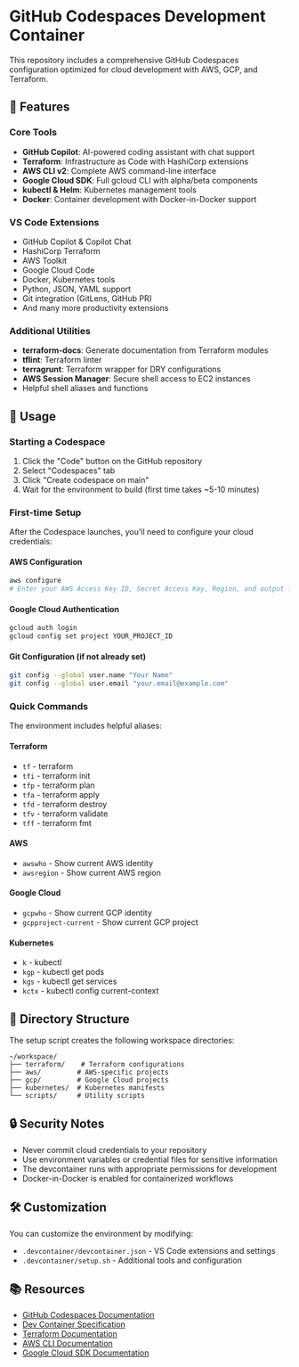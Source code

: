 # GitHub Codespaces Development Container

This repository includes a comprehensive GitHub Codespaces configuration optimized for cloud development with AWS, GCP, and Terraform.

## 🚀 Features

### Core Tools
- **GitHub Copilot**: AI-powered coding assistant with chat support
- **Terraform**: Infrastructure as Code with HashiCorp extensions
- **AWS CLI v2**: Complete AWS command-line interface
- **Google Cloud SDK**: Full gcloud CLI with alpha/beta components
- **kubectl & Helm**: Kubernetes management tools
- **Docker**: Container development with Docker-in-Docker support

### VS Code Extensions
- GitHub Copilot & Copilot Chat
- HashiCorp Terraform
- AWS Toolkit
- Google Cloud Code
- Docker, Kubernetes tools
- Python, JSON, YAML support
- Git integration (GitLens, GitHub PR)
- And many more productivity extensions

### Additional Utilities
- **terraform-docs**: Generate documentation from Terraform modules
- **tflint**: Terraform linter
- **terragrunt**: Terraform wrapper for DRY configurations
- **AWS Session Manager**: Secure shell access to EC2 instances
- Helpful shell aliases and functions

## 🔧 Usage

### Starting a Codespace
1. Click the "Code" button on the GitHub repository
2. Select "Codespaces" tab
3. Click "Create codespace on main"
4. Wait for the environment to build (first time takes ~5-10 minutes)

### First-time Setup
After the Codespace launches, you'll need to configure your cloud credentials:

#### AWS Configuration
```bash
aws configure
# Enter your AWS Access Key ID, Secret Access Key, Region, and output format
```

#### Google Cloud Authentication
```bash
gcloud auth login
gcloud config set project YOUR_PROJECT_ID
```

#### Git Configuration (if not already set)
```bash
git config --global user.name "Your Name"
git config --global user.email "your.email@example.com"
```

### Quick Commands
The environment includes helpful aliases:

#### Terraform
- `tf` - terraform
- `tfi` - terraform init
- `tfp` - terraform plan
- `tfa` - terraform apply
- `tfd` - terraform destroy
- `tfv` - terraform validate
- `tff` - terraform fmt

#### AWS
- `awswho` - Show current AWS identity
- `awsregion` - Show current AWS region

#### Google Cloud
- `gcpwho` - Show current GCP identity
- `gcpproject-current` - Show current GCP project

#### Kubernetes
- `k` - kubectl
- `kgp` - kubectl get pods
- `kgs` - kubectl get services
- `kctx` - kubectl config current-context

## 📁 Directory Structure

The setup script creates the following workspace directories:
```
~/workspace/
├── terraform/    # Terraform configurations
├── aws/         # AWS-specific projects
├── gcp/         # Google Cloud projects
├── kubernetes/  # Kubernetes manifests
└── scripts/     # Utility scripts
```

## 🔒 Security Notes

- Never commit cloud credentials to your repository
- Use environment variables or credential files for sensitive information
- The devcontainer runs with appropriate permissions for development
- Docker-in-Docker is enabled for containerized workflows

## 🛠️ Customization

You can customize the environment by modifying:
- `.devcontainer/devcontainer.json` - VS Code extensions and settings
- `.devcontainer/setup.sh` - Additional tools and configuration

## 📚 Resources

- [GitHub Codespaces Documentation](https://docs.github.com/en/codespaces)
- [Dev Container Specification](https://containers.dev/)
- [Terraform Documentation](https://terraform.io/docs)
- [AWS CLI Documentation](https://docs.aws.amazon.com/cli/)
- [Google Cloud SDK Documentation](https://cloud.google.com/sdk/docs)